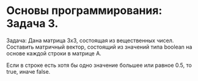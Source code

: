 # Основы программирования: Задача 3.

Задача:
Дана матрица 3х3, состоящая из вещественных чисел.
Составить матричный вектор, состоящий из значений типа boolean на основе каждой строки в матрице А.

Если в строке есть хотя бы одно значение большее или равное 0.5, то true, иначе false.
